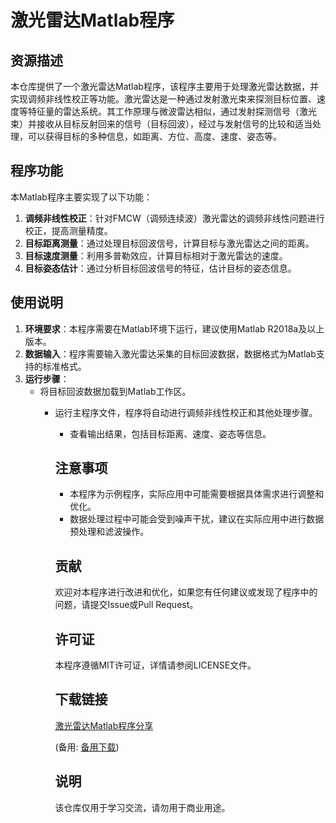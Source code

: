 # 激光雷达Matlab程序

## 资源描述

本仓库提供了一个激光雷达Matlab程序，该程序主要用于处理激光雷达数据，并实现调频非线性校正等功能。激光雷达是一种通过发射激光束来探测目标位置、速度等特征量的雷达系统。其工作原理与微波雷达相似，通过发射探测信号（激光束）并接收从目标反射回来的信号（目标回波），经过与发射信号的比较和适当处理，可以获得目标的多种信息，如距离、方位、高度、速度、姿态等。

## 程序功能

本Matlab程序主要实现了以下功能：

1. **调频非线性校正**：针对FMCW（调频连续波）激光雷达的调频非线性问题进行校正，提高测量精度。
2. **目标距离测量**：通过处理目标回波信号，计算目标与激光雷达之间的距离。
3. **目标速度测量**：利用多普勒效应，计算目标相对于激光雷达的速度。
4. **目标姿态估计**：通过分析目标回波信号的特征，估计目标的姿态信息。

## 使用说明

1. **环境要求**：本程序需要在Matlab环境下运行，建议使用Matlab R2018a及以上版本。
2. **数据输入**：程序需要输入激光雷达采集的目标回波数据，数据格式为Matlab支持的标准格式。
3. **运行步骤**：
   - 将目标回波数据加载到Matlab工作区。
      - 运行主程序文件，程序将自动进行调频非线性校正和其他处理步骤。
         - 查看输出结果，包括目标距离、速度、姿态等信息。

         ## 注意事项

         - 本程序为示例程序，实际应用中可能需要根据具体需求进行调整和优化。
         - 数据处理过程中可能会受到噪声干扰，建议在实际应用中进行数据预处理和滤波操作。

         ## 贡献

         欢迎对本程序进行改进和优化，如果您有任何建议或发现了程序中的问题，请提交Issue或Pull Request。

         ## 许可证

         本程序遵循MIT许可证，详情请参阅LICENSE文件。

         ## 下载链接
         [激光雷达Matlab程序分享](https://pan.quark.cn/s/56f8774891a6) 

         (备用: [备用下载](https://pan.baidu.com/s/1d1lfw2bcO_4VYOrTg7iYPA?pwd=1234))

         ## 说明

         该仓库仅用于学习交流，请勿用于商业用途。
